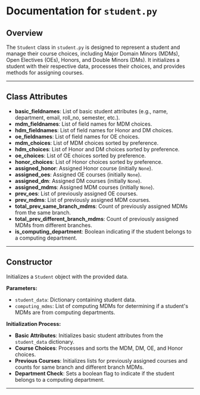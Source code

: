 # Documentation for `student.py`

## Overview
The `Student` class in `student.py` is designed to represent a student and manage their course choices, including Major Domain Minors (MDMs), Open Electives (OEs), Honors, and Double Minors (DMs). It initializes a student with their respective data, processes their choices, and provides methods for assigning courses.

---

## Class Attributes
- **basic_fieldnames**: List of basic student attributes (e.g., name, department, email, roll_no, semester, etc.).
- **mdm_fieldnames**: List of field names for MDM choices.
- **hdm_fieldnames**: List of field names for Honor and DM choices.
- **oe_fieldnames**: List of field names for OE choices.
- **mdm_choices**: List of MDM choices sorted by preference.
- **hdm_choices**: List of Honor and DM choices sorted by preference.
- **oe_choices**: List of OE choices sorted by preference.
- **honor_choices**: List of Honor choices sorted by preference.
- **assigned_honor**: Assigned Honor course (initially `None`).
- **assigned_oes**: Assigned OE courses (initially `None`).
- **assigned_dm**: Assigned DM courses (initially `None`).
- **assigned_mdms**: Assigned MDM courses (initially `None`).
- **prev_oes**: List of previously assigned OE courses.
- **prev_mdms**: List of previously assigned MDM courses.
- **total_prev_same_branch_mdms**: Count of previously assigned MDMs from the same branch.
- **total_prev_different_branch_mdms**: Count of previously assigned MDMs from different branches.
- **is_computing_department**: Boolean indicating if the student belongs to a computing department.

---

## Constructor
Initializes a `Student` object with the provided data.

**Parameters:**
- `student_data`: Dictionary containing student data.
- `computing_mdms`: List of computing MDMs for determining if a student's MDMs are from computing departments.

**Initialization Process:**
- **Basic Attributes**: Initializes basic student attributes from the `student_data` dictionary.
- **Course Choices**: Processes and sorts the MDM, DM, OE, and Honor choices.
- **Previous Courses**: Initializes lists for previously assigned courses and counts for same branch and different branch MDMs.
- **Department Check**: Sets a boolean flag to indicate if the student belongs to a computing department.

---